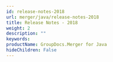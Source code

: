 ```yaml
---
id: release-notes-2018
url: merger/java/release-notes-2018
title: Release Notes - 2018
weight: 2
description: ""
keywords: 
productName: GroupDocs.Merger for Java
hideChildren: False
---
```

